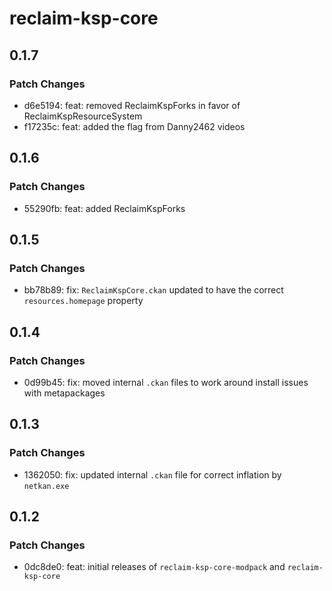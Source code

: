 # reclaim-ksp-core

## 0.1.7

### Patch Changes

- d6e5194: feat: removed ReclaimKspForks in favor of ReclaimKspResourceSystem
- f17235c: feat: added the flag from Danny2462 videos

## 0.1.6

### Patch Changes

- 55290fb: feat: added ReclaimKspForks

## 0.1.5

### Patch Changes

- bb78b89: fix: `ReclaimKspCore.ckan` updated to have the correct `resources.homepage` property

## 0.1.4

### Patch Changes

- 0d99b45: fix: moved internal `.ckan` files to work around install issues with metapackages

## 0.1.3

### Patch Changes

- 1362050: fix: updated internal `.ckan` file for correct inflation by `netkan.exe`

## 0.1.2

### Patch Changes

- 0dc8de0: feat: initial releases of `reclaim-ksp-core-modpack` and `reclaim-ksp-core`
